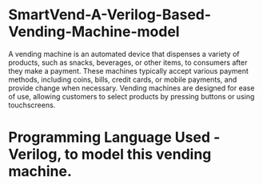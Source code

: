 # SmartVend-A-Verilog-Based-Vending-Machine-model
A vending machine is an automated device that dispenses a variety of products, such as snacks,  beverages, or other items, to consumers after they make a payment. These machines typically accept  various payment methods, including coins, bills, credit cards, or mobile payments, and provide  change when necessary. Vending machines are designed for ease of use, allowing customers to select  products by pressing buttons or using touchscreens. 


# Programming Language Used - Verilog, to model this vending machine. 
